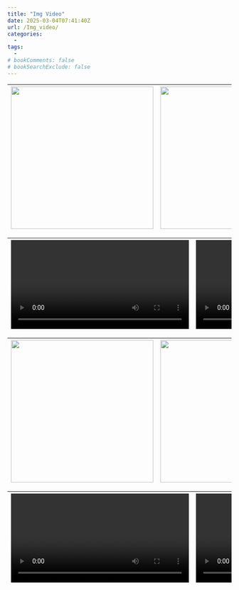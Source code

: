 ```yaml
---
title: "Img Video"
date: 2025-03-04T07:41:40Z
url: /Img_video/
categories:
  - 
tags:
  - 
# bookComments: false
# bookSearchExclude: false
---
```

| <img src="http://d18k0na0jwv44a.cloudfront.net/img/or_img/20220813_4801798282156037_1.jpg" width="320px"> | <img src="http://d18k0na0jwv44a.cloudfront.net/img/or_img/20220813_4801798282156037_2.jpg" width="320px"> |     |
| --- | --- | --- |

| <video width="400px" controls="controls"><source src="http://d18k0na0jwv44a.cloudfront.net/video/or_video/20220813_4801798282156037_1.mov"></video> | <div><video width="400px" controls="controls"><source src="http://d18k0na0jwv44a.cloudfront.net/video/or_video/20220813_4801798282156037_2.mov"></video></div> |     |
| --- | --- | --- |

| <img src="http://d18k0na0jwv44a.cloudfront.net/img/or_img/20221231_4852865887635576_1.jpg" width="320px"> | <img src="http://d18k0na0jwv44a.cloudfront.net/img/or_img/20221231_4852865887635576_2.jpg" width="320px"> | <img src="http://d18k0na0jwv44a.cloudfront.net/img/or_img/20221231_4852865887635576_1.jpg" width="320px"> |
| --- | --- | --- |

| <div><video width="400px" controls="controls"><source src="http://d18k0na0jwv44a.cloudfront.net/video/or_video/20221231_4852865887635576_1.mov"></video></div> | <div><video width="400px" controls="controls"><source src="http://d18k0na0jwv44a.cloudfront.net/video/or_video/20221231_4852865887635576_2.mov"></video></div> | <div><video width="400px" controls="controls"><source src="http://d18k0na0jwv44a.cloudfront.net/video/or_video/20221231_4852865887635576_1.mov"></video></div> |
| --- | --- | --- |
